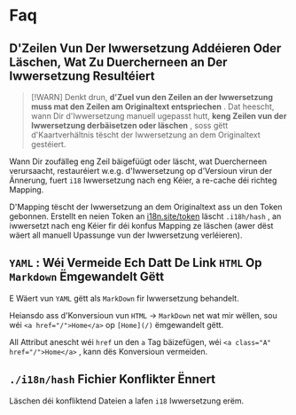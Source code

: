 # Faq

## D'Zeilen Vun Der Iwwersetzung Addéieren Oder Läschen, Wat Zu Duercherneen an Der Iwwersetzung Resultéiert

> [!WARN]
> Denkt drun, **d'Zuel vun den Zeilen an der Iwwersetzung muss mat den Zeilen am Originaltext entspriechen** .
> Dat heescht, wann Dir d'Iwwersetzung manuell ugepasst hutt, **keng Zeilen vun der Iwwersetzung derbäisetzen oder läschen** , soss gëtt d'Kaartverhältnis tëscht der Iwwersetzung an dem Originaltext gestéiert.

Wann Dir zoufälleg eng Zeil bäigefüügt oder läscht, wat Duercherneen verursaacht, restauréiert w.e.g. d'Iwwersetzung op d'Versioun virun der Ännerung, fuert `i18` Iwwersetzung nach eng Kéier, a re-cache déi richteg Mapping.

D'Mapping tëscht der Iwwersetzung an dem Originaltext ass un den Token gebonnen. Erstellt en neien Token an [i18n.site/token](//i18n.site/token) läscht `.i18h/hash` , an iwwersetzt nach eng Kéier fir déi konfus Mapping ze läschen (awer dëst wäert all manuell Upassunge vun der Iwwersetzung verléieren).

## `YAML` : Wéi Vermeide Ech Datt De Link `HTML` Op `Markdown` Ëmgewandelt Gëtt

E Wäert vun `YAML` gëtt als `MarkDown` fir Iwwersetzung behandelt.

Heiansdo ass d'Konversioun vun `HTML` → `MarkDown` net wat mir wëllen, sou wéi `<a href="/">Home</a>` op `[Home](/)` ëmgewandelt gëtt.

All Attribut anescht wéi `href` un den `a` Tag bäizefügen, wéi `<a class="A" href="/">Home</a>` , kann dës Konversioun vermeiden.

## `./i18n/hash` Fichier Konflikter Ënnert

Läschen déi konfliktend Dateien a lafen `i18` Iwwersetzung erëm.